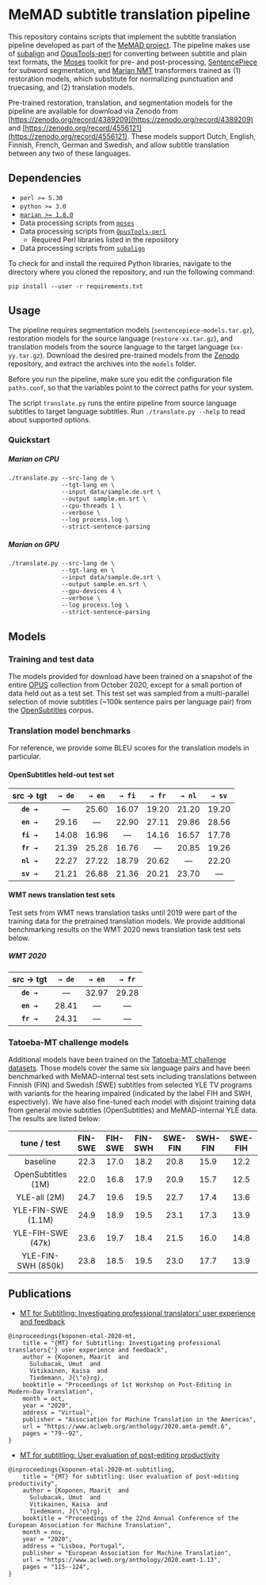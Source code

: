 # MeMAD subtitle translation pipeline

This repository contains scripts that implement the subtitle translation pipeline developed as part of the [MeMAD project](https://memad.eu). The pipeline makes use of [subalign](https://github.com/Helsinki-NLP/subalign) and [OpusTools-perl](https://github.com/Helsinki-NLP/OpusTools-perl) for converting between subtitle and plain text formats, the [Moses](http://www.statmt.org/moses/) toolkit for pre- and post-processing, [SentencePiece](https://github.com/google/sentencepiece) for subword segmentation, and [Marian NMT](https://github.com/marian-nmt/marian) transformers trained as (1) restoration models, which substitute for normalizing punctuation and truecasing, and (2) translation models.

Pre-trained restoration, translation, and segmentation models for the pipeline are available for download via Zenodo from [https://zenodo.org/record/4389209](https://zenodo.org/record/4389209) and [https://zenodo.org/record/4556121](https://zenodo.org/record/4556121). These models support Dutch, English, Finnish, French, German and Swedish, and allow subtitle translation between any two of these languages.

## Dependencies

* `perl >= 5.30`
* `python >= 3.0`
* [`marian >= 1.8.0`](https://github.com/marian-nmt/marian)
* Data processing scripts from [`moses`](https://github.com/moses-smt/mosesdecoder)
* Data processing scripts from [`OpusTools-perl`](https://github.com/Helsinki-NLP/OpusTools-perl)
  - Required Perl libraries listed in the repository
* Data processing scripts from [`subalign`](https://github.com/MeMAD-project/subalign)

To check for and install the required Python libraries, navigate to the directory where you cloned the repository, and run the following command:

```
pip install --user -r requirements.txt
```

## Usage

The pipeline requires segmentation models (`sentencepiece-models.tar.gz`), restoration models for the source language (`restore-xx.tar.gz`), and translation models from the source language to the target language (`xx-yy.tar.gz`). Download the desired pre-trained models from the [Zenodo](https://zenodo.org/record/4389209) repository, and extract the archives into the `models` folder.

Before you run the pipeline, make sure you edit the configuration file `paths.conf`, so that the variables point to the correct paths for your system.

The script `translate.py` runs the entire pipeline from source language subtitles to target language subtitles. Run `./translate.py --help` to read about supported options.

### Quickstart

##### Marian on CPU

```
./translate.py --src-lang de \
               --tgt-lang en \
               --input data/sample.de.srt \
               --output sample.en.srt \
               --cpu-threads 1 \
               --verbose \
               --log process.log \
               --strict-sentence-parsing
```

##### Marian on GPU

```
./translate.py --src-lang de \
               --tgt-lang en \
               --input data/sample.de.srt \
               --output sample.en.srt \
               --gpu-devices 4 \
               --verbose \
               --log process.log \
               --strict-sentence-parsing
```

## Models

### Training and test data

The models provided for download have been trained on a snapshot of the entire [OPUS](http://opus.nlpl.eu/) collection from October 2020, except for a small portion of data held out as a test set. This test set was sampled from a multi-parallel selection of movie subtitles (~100k sentence pairs per language pair) from the [OpenSubtitles](https://www.opensubtitles.org/en) corpus.

### Translation model benchmarks

For reference, we provide some BLEU scores for the translation models in particular.

#### OpenSubtitles held-out test set

| src → tgt  | `→ de`  | `→ en`  | `→ fi`  | `→ fr`  | `→ nl`  | `→ sv`  |
|:----------:|:-------:|:-------:|:-------:|:-------:|:-------:|:-------:|
| **`de →`** |    —    |  25.60  |  16.07  |  19.20  |  21.20  |  19.20  |
| **`en →`** |  29.16  |    —    |  22.90  |  27.11  |  29.86  |  28.56  |
| **`fi →`** |  14.08  |  16.96  |    —    |  14.16  |  16.57  |  17.78  |
| **`fr →`** |  21.39  |  25.28  |  16.76  |    —    |  20.85  |  19.26  |
| **`nl →`** |  22.27  |  27.22  |  18.79  |  20.62  |    —    |  22.20  |
| **`sv →`** |  21.21  |  26.88  |  21.36  |  20.21  |  23.70  |    —    |

#### WMT news translation test sets

Test sets from WMT news translation tasks until 2019 were part of the training data for the pretrained translation models. We provide additional benchmarking results on the WMT 2020 news translation task test sets below.

##### WMT 2020

| src → tgt  | `→ de`  | `→ en`  | `→ fr`  |
|:----------:|:-------:|:-------:|:-------:|
| **`de →`** |    —    |  32.97  |  29.28  | 
| **`en →`** |  28.41  |    —    |    —    | 
| **`fr →`** |  24.31  |    —    |    —    | 


### Tatoeba-MT challenge models

Additional models have been trained on the [Tatoeba-MT challenge datasets](https://github.com/Helsinki-NLP/Tatoeba-Challenge/). Those models cover the same six language pairs and have been benchmarked with MeMAD-internal test sets including translations between Finnish (FIN) and Swedish (SWE) subtitles from selected YLE TV programs with variants for the hearing impaired (indicated by the label FIH and SWH, espectively). We have also fine-tuned each model with disjoint training data from general movie subtitles (OpenSubtitles) and MeMAD-internal YLE data. The results are listed below:


| tune / test         | FIN-SWE   | FIH-SWE   | FIN-SWH   | SWE-FIN   | SWH-FIN   | SWE-FIH |
|:-------------------:|:---------:|:---------:|:---------:|:---------:|:---------:|:-------:|
| baseline            | 22.3      | 17.0      | 18.2      | 20.8      | 15.9      | 12.2 |
| OpenSubtitles (1M)  | 22.0      | 16.8      | 17.9      | 20.9      | 15.7      | 12.5 |
| YLE-all       (2M)  | 24.7      | 19.6      | 19.5      | 22.7      | 17.4      | 13.6 |
| YLE-FIN-SWE (1.1M)  | 24.9      | 18.9      | 19.5      | 23.1      | 17.3      | 13.9 |
| YLE-FIH-SWE (47k)   | 23.6      | 19.7      | 18.4      | 21.5      | 16.0      | 14.8 |
| YLE-FIN-SWH (850k)  | 23.8      | 18.5      | 19.5      | 23.0      | 17.7      | 13.9 |


## Publications

* [MT for Subtitling: Investigating professional translators’ user experience and feedback](https://researchportal.helsinki.fi/en/publications/mt-for-subtitling-investigating-professional-translators-user-exp)

```
@inproceedings{koponen-etal-2020-mt,
    title = "{MT} for Subtitling: Investigating professional translators{'} user experience and feedback",
    author = {Koponen, Maarit  and
      Sulubacak, Umut  and
      Vitikainen, Kaisa  and
      Tiedemann, J{\"o}rg},
    booktitle = "Proceedings of 1st Workshop on Post-Editing in Modern-Day Translation",
    month = oct,
    year = "2020",
    address = "Virtual",
    publisher = "Association for Machine Translation in the Americas",
    url = "https://www.aclweb.org/anthology/2020.amta-pemdt.6",
    pages = "79--92",
}
```

* [MT for subtitling: User evaluation of post-editing productivity](https://researchportal.helsinki.fi/en/publications/mt-for-subtitling-user-evaluation-of-post-editing-productivity)

```
@inproceedings{koponen-etal-2020-mt-subtitling,
    title = "{MT} for subtitling: User evaluation of post-editing productivity",
    author = {Koponen, Maarit  and
      Sulubacak, Umut  and
      Vitikainen, Kaisa  and
      Tiedemann, J{\"o}rg},
    booktitle = "Proceedings of the 22nd Annual Conference of the European Association for Machine Translation",
    month = nov,
    year = "2020",
    address = "Lisboa, Portugal",
    publisher = "European Association for Machine Translation",
    url = "https://www.aclweb.org/anthology/2020.eamt-1.13",
    pages = "115--124",
}
```
